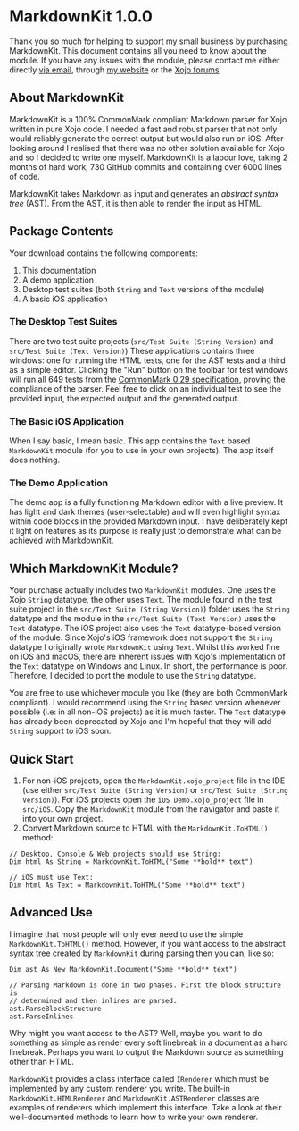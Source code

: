 # MarkdownKit 1.0.0

Thank you so much for helping to support my small business by purchasing MarkdownKit. This document contains all you need to know about the module. If you have any issues with the module, please contact me either directly [via email][email me], through [my website][contact page] or the [Xojo forums][forums].

## About MarkdownKit

MarkdownKit is a 100% CommonMark compliant Markdown parser for Xojo written in pure Xojo code. I needed a fast and robust parser that not only would reliably generate the correct output but would also run on iOS. After looking around I realised that there was no other solution available for Xojo and so I decided to write one myself. MarkdownKit is a labour love, taking 2 months of hard work, 730 GitHub commits and containing over 6000 lines of code.

MarkdownKit takes Markdown as input and generates an _abstract syntax tree_ (AST). From the AST, it is then able to render the input as HTML.


## Package Contents

Your download contains the following components:

1. This documentation
2. A demo application
3. Desktop test suites (both `String` and `Text` versions of the module)
4. A basic iOS application

### The Desktop Test Suites

There are two test suite projects (`src/Test Suite (String Version)` and `src/Test Suite (Text Version)`) These applications contains three windows: one for running the HTML tests, one for the AST tests and a third as a simple editor. Clicking the "Run" button on the toolbar for test windows will run all 649 tests from the [CommonMark 0.29 specification][cm spec], proving the compliance of the parser. Feel free to click on an individual test to see the provided input, the expected output and the generated output.

### The Basic iOS Application

When I say basic, I mean basic. This app contains the `Text` based `MarkdownKit` module (for you to use in your own projects). The app itself does nothing.

### The Demo Application

The demo app is a fully functioning Markdown editor with a live preview. It has light and dark themes (user-selectable) and will even highlight syntax within code blocks in the provided Markdown input. I have deliberately kept it light on features as its purpose is really just to demonstrate what can be achieved with MarkdownKit.

## Which MarkdownKit Module?

Your purchase actually includes two `MarkdownKit` modules. One uses the Xojo `String` datatype, the other uses `Text`. The module found in the test suite project in the `src/Test Suite (String Version)`) folder uses the `String` datatype and the module in the `src/Test Suite (Text Version)` uses the `Text` datatype. The iOS project also uses the `Text` datatype-based version of the module. Since Xojo's iOS framework does not support the `String` datatype I originally wrote `MarkdownKit` using `Text`. Whilst this worked fine on iOS and macOS, there are inherent issues with Xojo's implementation of the `Text` datatype on Windows and Linux. In short, the performance is poor. Therefore, I decided to port the module to use the `String` datatype. 

You are free to use whichever module you like (they are both CommonMark compliant). I would recommend using the `String` based version whenever possible (i.e: in all non-iOS projects) as it is much faster. The `Text` datatype has already been deprecated by Xojo and I'm hopeful that they will add `String` support to iOS soon.

## Quick Start

1. For non-iOS projects, open the `MarkdownKit.xojo_project` file in the IDE (use either `src/Test Suite (String Version)` or `src/Test Suite (String Version)`). For iOS projects open the `iOS Demo.xojo_project` file in `src/iOS`. Copy the `MarkdownKit` module from the navigator and paste it into your own project.
2. Convert Markdown source to HTML with the `MarkdownKit.ToHTML()` method:

```xojo
// Desktop, Console & Web projects should use String:
Dim html As String = MarkdownKit.ToHTML("Some **bold** text")

// iOS must use Text:
Dim html As Text = MarkdownKit.ToHTML("Some **bold** text")
```

## Advanced Use

I imagine that most people will only ever need to use the simple `MarkdownKit.ToHTML()` method. However, if you want access to the abstract syntax tree created by `MarkdownKit` during parsing then you can, like so:

```xojo
Dim ast As New MarkdownKit.Document("Some **bold** text")

// Parsing Markdown is done in two phases. First the block structure is 
// determined and then inlines are parsed.
ast.ParseBlockStructure
ast.ParseInlines
```

Why might you want access to the AST? Well, maybe you want to do something as simple as render every soft linebreak in a document as a hard linebreak. Perhaps you want to output the Markdown source as something other than HTML.

`MarkdownKit` provides a class interface called `IRenderer` which must be implemented by any custom renderer you write. The built-in `MarkdownKit.HTMLRenderer` and `MarkdownKit.ASTRenderer` classes are examples of renderers which implement this interface. Take a look at their well-documented methods to learn how to write your own renderer.



[email me]: mailto:contact@garrypettet.com
[contact page]: https://garrypettet.com/contact
[forums]: https://forum.xojo.com
[cm spec]: https://spec.commonmark.org/0.29/